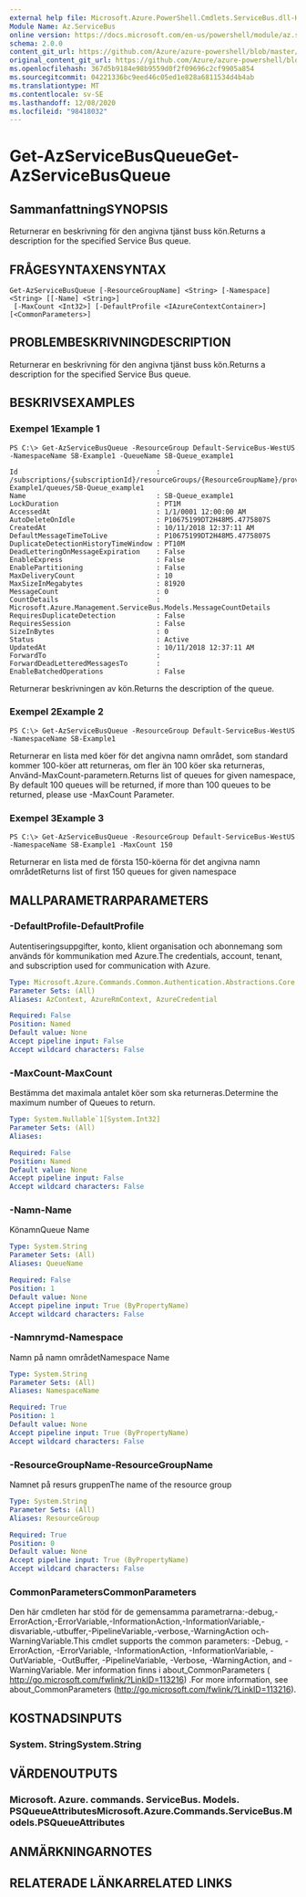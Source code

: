 ```yaml
---
external help file: Microsoft.Azure.PowerShell.Cmdlets.ServiceBus.dll-Help.xml
Module Name: Az.ServiceBus
online version: https://docs.microsoft.com/en-us/powershell/module/az.servicebus/get-azservicebusqueue
schema: 2.0.0
content_git_url: https://github.com/Azure/azure-powershell/blob/master/src/ServiceBus/ServiceBus/help/Get-AzServiceBusQueue.md
original_content_git_url: https://github.com/Azure/azure-powershell/blob/master/src/ServiceBus/ServiceBus/help/Get-AzServiceBusQueue.md
ms.openlocfilehash: 367d5b9184e98b9559d0f2f09696c2cf9905a854
ms.sourcegitcommit: 04221336bc9eed46c05ed1e828a6811534d4b4ab
ms.translationtype: MT
ms.contentlocale: sv-SE
ms.lasthandoff: 12/08/2020
ms.locfileid: "98418032"
---
```

# <span data-ttu-id="e38fd-101">Get-AzServiceBusQueue</span><span class="sxs-lookup"><span data-stu-id="e38fd-101">Get-AzServiceBusQueue</span></span>

## <span data-ttu-id="e38fd-102">Sammanfattning</span><span class="sxs-lookup"><span data-stu-id="e38fd-102">SYNOPSIS</span></span>
<span data-ttu-id="e38fd-103">Returnerar en beskrivning för den angivna tjänst buss kön.</span><span class="sxs-lookup"><span data-stu-id="e38fd-103">Returns a description for the specified Service Bus queue.</span></span>

## <span data-ttu-id="e38fd-104">FRÅGESYNTAXEN</span><span class="sxs-lookup"><span data-stu-id="e38fd-104">SYNTAX</span></span>

```
Get-AzServiceBusQueue [-ResourceGroupName] <String> [-Namespace] <String> [[-Name] <String>]
 [-MaxCount <Int32>] [-DefaultProfile <IAzureContextContainer>] [<CommonParameters>]
```

## <span data-ttu-id="e38fd-105">PROBLEMBESKRIVNING</span><span class="sxs-lookup"><span data-stu-id="e38fd-105">DESCRIPTION</span></span>
<span data-ttu-id="e38fd-106">Returnerar en beskrivning för den angivna tjänst buss kön.</span><span class="sxs-lookup"><span data-stu-id="e38fd-106">Returns a description for the specified Service Bus queue.</span></span>

## <span data-ttu-id="e38fd-107">BESKRIVS</span><span class="sxs-lookup"><span data-stu-id="e38fd-107">EXAMPLES</span></span>

### <span data-ttu-id="e38fd-108">Exempel 1</span><span class="sxs-lookup"><span data-stu-id="e38fd-108">Example 1</span></span>
```
PS C:\> Get-AzServiceBusQueue -ResourceGroup Default-ServiceBus-WestUS -NamespaceName SB-Example1 -QueueName SB-Queue_example1

Id                                  : /subscriptions/{subscriptionId}/resourceGroups/{ResourceGroupName}/providers/Microsoft.ServiceBus/namespaces/SB-Example1/queues/SB-Queue_example1
Name                                : SB-Queue_example1
LockDuration                        : PT1M
AccessedAt                          : 1/1/0001 12:00:00 AM
AutoDeleteOnIdle                    : P10675199DT2H48M5.4775807S
CreatedAt                           : 10/11/2018 12:37:11 AM
DefaultMessageTimeToLive            : P10675199DT2H48M5.4775807S
DuplicateDetectionHistoryTimeWindow : PT10M
DeadLetteringOnMessageExpiration    : False
EnableExpress                       : False
EnablePartitioning                  : False
MaxDeliveryCount                    : 10
MaxSizeInMegabytes                  : 81920
MessageCount                        : 0
CountDetails                        : Microsoft.Azure.Management.ServiceBus.Models.MessageCountDetails
RequiresDuplicateDetection          : False
RequiresSession                     : False
SizeInBytes                         : 0
Status                              : Active
UpdatedAt                           : 10/11/2018 12:37:11 AM
ForwardTo                           :
ForwardDeadLetteredMessagesTo       :
EnableBatchedOperations             : False
```

<span data-ttu-id="e38fd-109">Returnerar beskrivningen av kön.</span><span class="sxs-lookup"><span data-stu-id="e38fd-109">Returns the description of the queue.</span></span>

### <span data-ttu-id="e38fd-110">Exempel 2</span><span class="sxs-lookup"><span data-stu-id="e38fd-110">Example 2</span></span>
```
PS C:\> Get-AzServiceBusQueue -ResourceGroup Default-ServiceBus-WestUS -NamespaceName SB-Example1
```

<span data-ttu-id="e38fd-111">Returnerar en lista med köer för det angivna namn området, som standard kommer 100-köer att returneras, om fler än 100 köer ska returneras, Använd-MaxCount-parametern.</span><span class="sxs-lookup"><span data-stu-id="e38fd-111">Returns list of queues for given namespace, By default 100 queues will be returned, if more than 100 queues to be returned, please use -MaxCount Parameter.</span></span>

### <span data-ttu-id="e38fd-112">Exempel 3</span><span class="sxs-lookup"><span data-stu-id="e38fd-112">Example 3</span></span>
```
PS C:\> Get-AzServiceBusQueue -ResourceGroup Default-ServiceBus-WestUS -NamespaceName SB-Example1 -MaxCount 150
```

<span data-ttu-id="e38fd-113">Returnerar en lista med de första 150-köerna för det angivna namn området</span><span class="sxs-lookup"><span data-stu-id="e38fd-113">Returns list of first 150 queues for given namespace</span></span>

## <span data-ttu-id="e38fd-114">MALLPARAMETRAR</span><span class="sxs-lookup"><span data-stu-id="e38fd-114">PARAMETERS</span></span>

### <span data-ttu-id="e38fd-115">-DefaultProfile</span><span class="sxs-lookup"><span data-stu-id="e38fd-115">-DefaultProfile</span></span>
<span data-ttu-id="e38fd-116">Autentiseringsuppgifter, konto, klient organisation och abonnemang som används för kommunikation med Azure.</span><span class="sxs-lookup"><span data-stu-id="e38fd-116">The credentials, account, tenant, and subscription used for communication with Azure.</span></span>

```yaml
Type: Microsoft.Azure.Commands.Common.Authentication.Abstractions.Core.IAzureContextContainer
Parameter Sets: (All)
Aliases: AzContext, AzureRmContext, AzureCredential

Required: False
Position: Named
Default value: None
Accept pipeline input: False
Accept wildcard characters: False
```

### <span data-ttu-id="e38fd-117">-MaxCount</span><span class="sxs-lookup"><span data-stu-id="e38fd-117">-MaxCount</span></span>
<span data-ttu-id="e38fd-118">Bestämma det maximala antalet köer som ska returneras.</span><span class="sxs-lookup"><span data-stu-id="e38fd-118">Determine the maximum number of Queues to return.</span></span>

```yaml
Type: System.Nullable`1[System.Int32]
Parameter Sets: (All)
Aliases:

Required: False
Position: Named
Default value: None
Accept pipeline input: False
Accept wildcard characters: False
```

### <span data-ttu-id="e38fd-119">-Namn</span><span class="sxs-lookup"><span data-stu-id="e38fd-119">-Name</span></span>
<span data-ttu-id="e38fd-120">Könamn</span><span class="sxs-lookup"><span data-stu-id="e38fd-120">Queue Name</span></span>

```yaml
Type: System.String
Parameter Sets: (All)
Aliases: QueueName

Required: False
Position: 1
Default value: None
Accept pipeline input: True (ByPropertyName)
Accept wildcard characters: False
```

### <span data-ttu-id="e38fd-121">-Namnrymd</span><span class="sxs-lookup"><span data-stu-id="e38fd-121">-Namespace</span></span>
<span data-ttu-id="e38fd-122">Namn på namn området</span><span class="sxs-lookup"><span data-stu-id="e38fd-122">Namespace Name</span></span>

```yaml
Type: System.String
Parameter Sets: (All)
Aliases: NamespaceName

Required: True
Position: 1
Default value: None
Accept pipeline input: True (ByPropertyName)
Accept wildcard characters: False
```

### <span data-ttu-id="e38fd-123">-ResourceGroupName</span><span class="sxs-lookup"><span data-stu-id="e38fd-123">-ResourceGroupName</span></span>
<span data-ttu-id="e38fd-124">Namnet på resurs gruppen</span><span class="sxs-lookup"><span data-stu-id="e38fd-124">The name of the resource group</span></span>

```yaml
Type: System.String
Parameter Sets: (All)
Aliases: ResourceGroup

Required: True
Position: 0
Default value: None
Accept pipeline input: True (ByPropertyName)
Accept wildcard characters: False
```

### <span data-ttu-id="e38fd-125">CommonParameters</span><span class="sxs-lookup"><span data-stu-id="e38fd-125">CommonParameters</span></span>
<span data-ttu-id="e38fd-126">Den här cmdleten har stöd för de gemensamma parametrarna:-debug,-ErrorAction,-ErrorVariable,-InformationAction,-InformationVariable,-disvariable,-utbuffer,-PipelineVariable,-verbose,-WarningAction och-WarningVariable.</span><span class="sxs-lookup"><span data-stu-id="e38fd-126">This cmdlet supports the common parameters: -Debug, -ErrorAction, -ErrorVariable, -InformationAction, -InformationVariable, -OutVariable, -OutBuffer, -PipelineVariable, -Verbose, -WarningAction, and -WarningVariable.</span></span> <span data-ttu-id="e38fd-127">Mer information finns i about_CommonParameters ( http://go.microsoft.com/fwlink/?LinkID=113216) .</span><span class="sxs-lookup"><span data-stu-id="e38fd-127">For more information, see about_CommonParameters (http://go.microsoft.com/fwlink/?LinkID=113216).</span></span>

## <span data-ttu-id="e38fd-128">KOSTNADS</span><span class="sxs-lookup"><span data-stu-id="e38fd-128">INPUTS</span></span>

### <span data-ttu-id="e38fd-129">System. String</span><span class="sxs-lookup"><span data-stu-id="e38fd-129">System.String</span></span>

## <span data-ttu-id="e38fd-130">VÄRDEN</span><span class="sxs-lookup"><span data-stu-id="e38fd-130">OUTPUTS</span></span>

### <span data-ttu-id="e38fd-131">Microsoft. Azure. commands. ServiceBus. Models. PSQueueAttributes</span><span class="sxs-lookup"><span data-stu-id="e38fd-131">Microsoft.Azure.Commands.ServiceBus.Models.PSQueueAttributes</span></span>

## <span data-ttu-id="e38fd-132">ANMÄRKNINGAR</span><span class="sxs-lookup"><span data-stu-id="e38fd-132">NOTES</span></span>

## <span data-ttu-id="e38fd-133">RELATERADE LÄNKAR</span><span class="sxs-lookup"><span data-stu-id="e38fd-133">RELATED LINKS</span></span>
